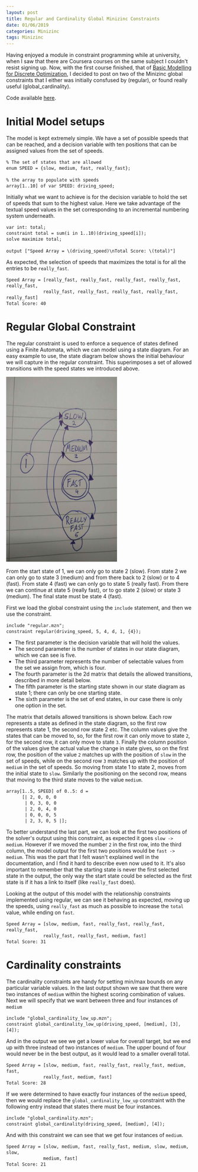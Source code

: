 ```yaml
---
layout: post
title: Regular and Cardinality Global Minizinc Constraints
date: 01/06/2019
categories: Minizinc
tags: Minizinc
---
```


Having enjoyed a module in constraint programming while at university, when I saw that there are Coursera courses on the same subject I couldn't resist signing up.  Now, with the first course finished, that of [Basic Modelling for Discrete Optimization](https://www.coursera.org/learn/basic-modeling), I decided to post on two of the Minizinc global constraints that I either was initially consfused by (regular), or found really useful (global_cardinality).

Code available [here](https://github.com/ogladr-kjarr/blog-minizinc-global).

# Initial Model setups

The model is kept extremely simple.  We have a set of possible speeds that can be reached, and a decision variable with ten positions that can be assigned values from the set of speeds.
~~~
% The set of states that are allowed
enum SPEED = {slow, medium, fast, really_fast};

% the array to populate with speeds
array[1..10] of var SPEED: driving_speed;
~~~

Initially what we want to achieve is for the decision variable to hold the set of speeds that sum to the highest value.  Here we take advantage of the textual speed values in the set corresponding to an incremental numbering system underneath.

~~~
var int: total;
constraint total = sum(i in 1..10)(driving_speed[i]);
solve maximize total;

output ["Speed Array = \(driving_speed)\nTotal Score: \(total)"]      
~~~

As expected, the selection of speeds that maximizes the total is for all the entries to be `really_fast`.

~~~
Speed Array = [really_fast, really_fast, really_fast, really_fast, really_fast,
              really_fast, really_fast, really_fast, really_fast, really_fast]
Total Score: 40
~~~

# Regular Global Constraint

The regular constraint is used to enforce a sequence of states defined using a Finite Automata, which we can model using a state diagram.  For an easy example to use, the state diagram below shows the initial behaviour we will capture in the regular constraint.  This superimposes a set of allowed transitions with the speed states we introduced above.

<img src="/assets/img/minizinc-global-card-post/state1.jpg" alt="First State Drawing" width="300" height="500"/>

From the start state of 1, we can only go to state 2 (slow).  From state 2 we can only go to state 3 (medium) and from there back to 2 (slow) or to 4 (fast).  From state 4 (fast) we can only go to state 5 (really fast).  From there we can continue at state 5 (really fast), or to go state 2 (slow) or state 3 (medium).  The final state must be state 4 (fast).

First we load the global constraint using the `include` statement, and then we use the constraint.  

~~~
include "regular.mzn";
constraint regular(driving_speed, 5, 4, d, 1, {4});
~~~

* The first parameter is the decision variable that will hold the values.  
* The second parameter is the number of states in our state diagram, which we can see is five.  
* The third parameter represents the number of selectable values from the set we assign from, which is four.
* The fourth parameter is the 2d matrix that details the allowed transitions, described in more detail below.
* The fifth parameter is the starting state shown in our state diagram as state 1; there can only be one starting state.
* The sixth parameter is the set of end states, in our case there is only one option in the set.

The matrix that details allowed transitions is shown below.  Each row represents a state as defined in the state diagram, so the first row represents state 1, the second row state 2 etc.  The column values give the states that can be moved to, so, for the first row it can only move to state `2`, for the second row, it can only move to state `3`.  Finally the column position of the values give the actual value the change in state gives, so on the first row, the position of the value `2` matches up with the position of `slow` in the set of speeds, while on the second row `3` matches up with the position of `medium` in the set of speeds.  So moving from state 1 to state 2, moves from the initial state to `slow`.  Similarly the positioning on the second row, means that moving to the third state moves to the value `medium`.

~~~
array[1..5, SPEED] of 0..5: d =
      [| 2, 0, 0, 0
       | 0, 3, 0, 0
       | 2, 0, 4, 0
       | 0, 0, 0, 5
       | 2, 3, 0, 5 |];
~~~

To better understand the last part, we can look at the first two positions of the solver's output using this constraint, as expected it goes `slow -> medium`.  However if we moved the number `2` in the first row, into the third column, the model output for the first two positions would be `fast -> medium`.  This was the part that I felt wasn't explained well in the documentation, and I find it hard to describe even now used to it.  It's also important to remember that the starting state is never the first selected state in the output, the only way the start state could be selected as the first state is if it has a link to itself (like `really_fast` does).

Looking at the output of this model with the relationship constraints implemented using regular, we can see it behaving as expected, moving up the speeds, using `really_fast` as much as possible to increase the `total` value, while ending on `fast`.

~~~
Speed Array = [slow, medium, fast, really_fast, really_fast, really_fast,
              really_fast, really_fast, medium, fast]
Total Score: 31
~~~

# Cardinality constraints

The cardinality constraints are handy for setting min/max bounds on any particular variable values.  In the last output shown we saw that there were two instances of `medium` within the highest scoring combination of values.  Next we will specify that we want between three and four instances of `medium`

~~~
include "global_cardinality_low_up.mzn";
constraint global_cardinality_low_up(driving_speed, [medium], [3], [4]);
~~~

And in the output we see we get a lower value for overall target, but we end up with three instead of two instances of `medium`.  The upper bound of four would never be in the best output, as it would lead to a smaller overall total.

~~~
Speed Array = [slow, medium, fast, really_fast, really_fast, medium, fast,
              really_fast, medium, fast]
Total Score: 28
~~~

If we were determined to have exactly four instances of the `medium` speed, then we would replace the `global_cardinality_low_up` constraint with the following entry instead that states there must be four instances.

~~~
include "global_cardinality.mzn";
constraint global_cardinality(driving_speed, [medium], [4]);
~~~

And with this constraint we can see that we get four instances of `medium`.

~~~
Speed Array = [slow, medium, fast, really_fast, medium, slow, medium, slow,
              medium, fast]
Total Score: 21
~~~
